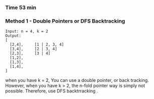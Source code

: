 ### Time 53 min

### Method 1 - Double Pointers or DFS Backtracking
```
Input: n = 4, k = 2
Output:
[
  [2,4],     [1 | 2, 3, 4]
  [3,4],     [2 | 3, 4]
  [2,3],     [3 | 4]
  [1,2],
  [1,3],
  [1,4],
]
```
when you have k = 2, You can use a double pointer, or back tracking. 
However, when you have k > 2, the n-fold pointer way is simply not possible. Therefore, use DFS backtrracking . 